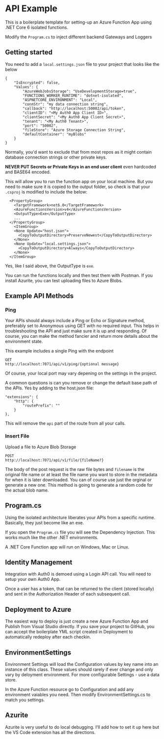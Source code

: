 # API Example

This is a boilerplate template for setting-up an Azure Function App using .NET Core 6 isolated functions.

Modify the `Program.cs` to inject different backend Gateways and Loggers

## Getting started

You need to add a `local.settings.json` file to your project that looks like the below

```
{
    "IsEncrypted": false,
    "Values": {
        "AzureWebJobsStorage": "UseDevelopmentStorage=true",
        "FUNCTIONS_WORKER_RUNTIME": "dotnet-isolated",
        "ASPNETCORE_ENVIRONMENT": "Local",
        "connStr": "my data connection string",
        "callback": "http://localhost:50002/api/token",
        "clientID": "<My Auth0 App Client ID>",
        "clientSecret": "<My Auth0 App Client Secret>",
        "tenant": "<My Auth0 Tenant>",
        "port": "50002",
        "fileStore": "Azure Storage Connection String",
        "defaultContainer": "myBlobs"
    }
}
```

Normally, you'd want to exclude that from most repos as it might contain database connection strings or other private keys.

**NEVER PUT Secrets or Private Keys in an end user client** even hardcoded and BASE64 encoded.

This will allow you to run the function app on your local machine. But you need to make sure it is copied to the output folder, so check is that your `.csproj` is modified to include the below:

```
  <PropertyGroup>
    <TargetFramework>net6.0</TargetFramework>
    <AzureFunctionsVersion>v4</AzureFunctionsVersion>
    <OutputType>Exe</OutputType>
    ...
  </PropertyGroup>
    <ItemGroup>
    <None Update="host.json">
      <CopyToOutputDirectory>PreserveNewest</CopyToOutputDirectory>
    </None>
    <None Update="local.settings.json">
      <CopyToOutputDirectory>Always</CopyToOutputDirectory>
    </None>
  </ItemGroup>
```

Yes, like I said above, the OutputType is `exe`.

You can run the functions locally and then test them with Postman. If you install Azurite, you can test uploading files to Azure Blobs.

## Example API Methods

### Ping

Your APIs should always include a Ping or Echo or Signature method, preferably set to Anonymous using GET with no required input.
This helps in troubleshooting the API and just make sure it is up and responding.
Of course, you can make the method fancier and return more details about the environment state.

This example includes a single Ping with the endpoint
```
GET
http://localhost:7071/api/v1/ping/{optional message}
```
Of course, your local port may vary depening on the settings in the project.

A common questions is can you remove or change the default base path of the APIs. Yes by adding to the host.json file:

```
"extensions": {
    "http": {
        "routePrefix": ""
    }
},
```

This will remove the `api` part of the route from all your calls.

### Insert File

Upload a file to Azure Blob Storage

```
POST
http://localhost:7071/api/v1/file/{fileName?}
```

The body of the post request is the raw file bytes and `filename` is the original file name or at least the file name you want to store in the metadata for when it is later downloaded. You can of course use just the orginal or generate a new one. This method is going to generate a random code for the actual blob name.

## Program.cs

Using the isolated architecture liberates your APIs from a specific runtime. Basically, they just become like an exe.

If you open the `Program.cs` file you will see the Dependency Injection. This works much like the other .NET environments.

A .NET Core Function app will run on Windows, Mac or Linux.

## Identity Management

Integration with Auth0 is demoed using a Login API call. You will need to setup your own Auth0 App.

Once a user has a token, that can be returned to the client (stored locally) and sent in the Authorization Header of each subsequent call.

## Deployment to Azure

The easiest way to deploy is just create a new Azure Function App and Publish from Visual Studio directly. If you save your project to GitHub, you can accept the boilerplate YML script created in Deployment to automatically redeploy after each checkin.

## EnvironmentSettings

Environment Settings will load the Configuration values by key name into an instance of this class. These values should rarely if ever change and only vary by deloyment environment. For more configurable Settings - use a data store.

In the Azure Function resource go to Configuration and add any environment vaiables you need. Then modify EnvironmentSettings.cs to match you settings.

## Azurite

Azurite is very useful to do local debugging. I'll add how to set it up here but the VS Code extension has all the directions.